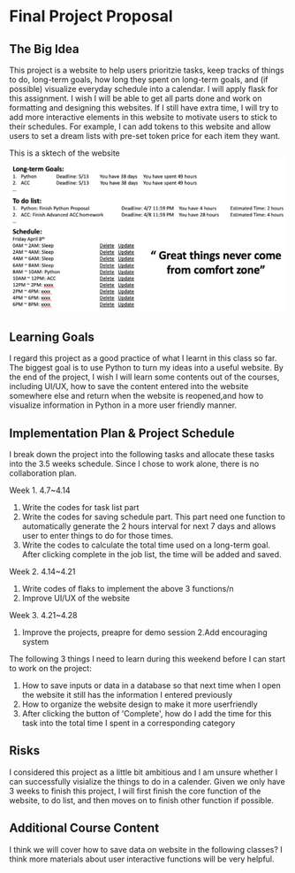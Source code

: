 # Final Project Proposal

## The Big Idea

This project is a website to help users prioritzie tasks, keep tracks of things to do, long-term goals, how long they spent on long-term goals, and (if possible) visualize everyday schedule into a calendar. I will apply flask for this assignment. I wish I will be able to get all parts done and work on formatting and designing this websites. If I still have extra time, I will try to add more interactive elements in this website to motivate users to stick to their schedules. For example, I can add tokens to this website and allow users to set a dream lists with pre-set token price for each item they want.

This is a sktech of the website
![This is a sketch of the website](https://github.com/Helenbzbz/Team-Project/blob/main/Sketch.png)

## Learning Goals

I regard this project as a good practice of what I learnt in this class so far. The biggest goal is to use Python to turn my ideas into a useful website. By the end of the project, I wish I will learn some contents out of the courses, including UI/UX, how to save the content entered into the website somewhere else and return when the website is reopened,and how to visualize information in Python in a more user friendly manner.

## Implementation Plan & Project Schedule

I break down the project into the following tasks and allocate these tasks into the 3.5 weeks schedule.
Since I chose to work alone, there is no collaboration plan.

Week 1. 4.7~4.14
1. Write the codes for task list part
2. Write the codes for saving schedule part. This part need one function to automatically generate the 2 hours interval for next 7 days and allows user to enter things to do for those times.
3. Write the codes to calculate the total time used on a long-term goal. After clicking complete in the job list, the time will be added and saved.

Week 2. 4.14~4.21
1. Write codes of flaks to implement the above 3 functions/n
2. Improve UI/UX of the website

Week 3. 4.21~4.28
1. Improve the projects, preapre for demo session
2.Add encouraging system

The following 3 things I need to learn during this weekend before I can start to work on the project:
1. How to save inputs or data in a database so that next time when I open the website it still has the information I entered previously
2. How to organize the website design to make it more userfriendly
3. After clicking the button of 'Complete', how do I add the time for this task into the total time I spent in a corresponding category

## Risks

I considered this project as a little bit ambitious and I am unsure whether I can successfully visialize the things to do in a calender. Given we only have 3 weeks to finish this project, I will first finish the core function of the website, to do list, and then moves on to finish other function if possible.

## Additional Course Content

I think we will cover how to save data on website in the following classes? I think more materials about user interactive functions will be very helpful.
